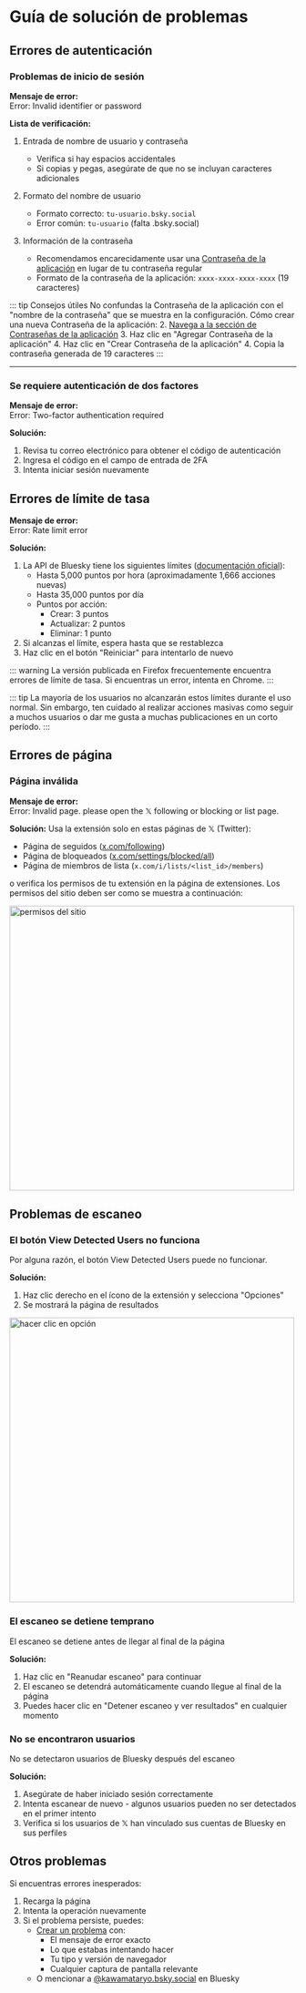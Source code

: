 # Guía de solución de problemas

## Errores de autenticación

### Problemas de inicio de sesión

**Mensaje de error:**  
<span class="error-message">Error: Invalid identifier or password</span>

**Lista de verificación:**
1. Entrada de nombre de usuario y contraseña
   - Verifica si hay espacios accidentales
   - Si copias y pegas, asegúrate de que no se incluyan caracteres adicionales

2. Formato del nombre de usuario
   - Formato correcto: `tu-usuario.bsky.social`
   - Error común: `tu-usuario` (falta .bsky.social)

3. Información de la contraseña
   - Recomendamos encarecidamente usar una [Contraseña de la aplicación](https://bsky.app/settings/app-passwords) en lugar de tu contraseña regular
   - Formato de la contraseña de la aplicación: `xxxx-xxxx-xxxx-xxxx` (19 caracteres)

::: tip Consejos útiles
No confundas la Contraseña de la aplicación con el "nombre de la contraseña" que se muestra en la configuración.
Cómo crear una nueva Contraseña de la aplicación:
2. [Navega a la sección de Contraseñas de la aplicación](https://bsky.app/settings/app-passwords)
3. Haz clic en "Agregar Contraseña de la aplicación"
4. Haz clic en "Crear Contraseña de la aplicación"
4. Copia la contraseña generada de 19 caracteres
:::

---

### Se requiere autenticación de dos factores

**Mensaje de error:**  
<span class="error-message">Error: Two-factor authentication required</span>

**Solución:**
1. Revisa tu correo electrónico para obtener el código de autenticación
2. Ingresa el código en el campo de entrada de 2FA
3. Intenta iniciar sesión nuevamente

## Errores de límite de tasa

**Mensaje de error:**  
<span class="error-message">Error: Rate limit error</span>

**Solución:**
1. La API de Bluesky tiene los siguientes límites ([documentación oficial](https://docs.bsky.app/docs/advanced-guides/rate-limits)):
   - Hasta 5,000 puntos por hora (aproximadamente 1,666 acciones nuevas)
   - Hasta 35,000 puntos por día
   - Puntos por acción:
     - Crear: 3 puntos
     - Actualizar: 2 puntos
     - Eliminar: 1 punto
2. Si alcanzas el límite, espera hasta que se restablezca
3. Haz clic en el botón "Reiniciar" para intentarlo de nuevo

::: warning
La versión publicada en Firefox frecuentemente encuentra errores de límite de tasa. Si encuentras un error, intenta en Chrome.
:::

::: tip
La mayoría de los usuarios no alcanzarán estos límites durante el uso normal. Sin embargo, ten cuidado al realizar acciones masivas como seguir a muchos usuarios o dar me gusta a muchas publicaciones en un corto período.
:::

## Errores de página

### Página inválida

**Mensaje de error:**  
<span class="error-message">Error: Invalid page. please open the 𝕏 following or blocking or list page.</span>

**Solución:**
Usa la extensión solo en estas páginas de 𝕏 (Twitter):
- Página de seguidos ([x.com/following](https://x.com/following))
- Página de bloqueados ([x.com/settings/blocked/all](https://x.com/settings/blocked/all))
- Página de miembros de lista (`x.com/i/lists/<list_id>/members`)

o verifica los permisos de tu extensión en la página de extensiones.
Los permisos del sitio deben ser como se muestra a continuación:

<img src="/images/site_permissions.png" alt="permisos del sitio" width="500"/>

## Problemas de escaneo

### El botón View Detected Users no funciona

Por alguna razón, el botón View Detected Users puede no funcionar.

**Solución:**
1. Haz clic derecho en el ícono de la extensión y selecciona "Opciones"
2. Se mostrará la página de resultados

<img src="/images/click-option.png" alt="hacer clic en opción" width="500"/>

### El escaneo se detiene temprano

El escaneo se detiene antes de llegar al final de la página

**Solución:**
1. Haz clic en "Reanudar escaneo" para continuar
2. El escaneo se detendrá automáticamente cuando llegue al final de la página
3. Puedes hacer clic en "Detener escaneo y ver resultados" en cualquier momento

### No se encontraron usuarios

No se detectaron usuarios de Bluesky después del escaneo

**Solución:**
1. Asegúrate de haber iniciado sesión correctamente
2. Intenta escanear de nuevo - algunos usuarios pueden no ser detectados en el primer intento
3. Verifica si los usuarios de 𝕏 han vinculado sus cuentas de Bluesky en sus perfiles

## Otros problemas

Si encuentras errores inesperados:

1. Recarga la página
2. Intenta la operación nuevamente
3. Si el problema persiste, puedes:
   - [Crear un problema](https://github.com/kawamataryo/sky-follower-bridge/issues) con:
     - El mensaje de error exacto
     - Lo que estabas intentando hacer
     - Tu tipo y versión de navegador
     - Cualquier captura de pantalla relevante
   - O mencionar a [@kawamataryo.bsky.social](https://bsky.app/profile/kawamataryo.bsky.social) en Bluesky 
